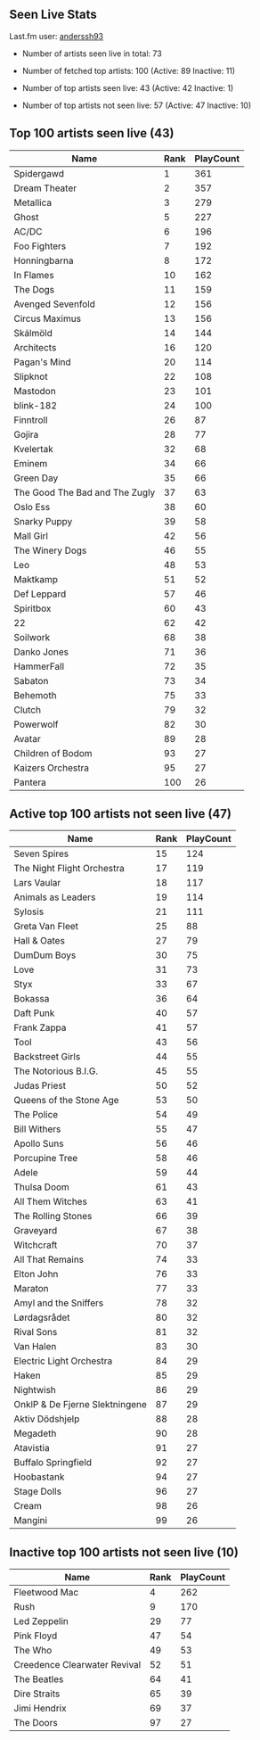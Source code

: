 ## Seen Live Stats

Last.fm user: [anderssh93](https://www.last.fm/user/anderssh93)

- Number of artists seen live in total: 73

- Number of fetched top artists: 100 (Active: 89 Inactive: 11)

- Number of top artists seen live: 43 (Active: 42 Inactive: 1)

- Number of top artists not seen live: 57 (Active: 47 Inactive: 10)

## Top 100 artists seen live (43)

Name                           | Rank | PlayCount
------------------------------ | ---- | ---------
Spidergawd                     | 1    | 361      
Dream Theater                  | 2    | 357      
Metallica                      | 3    | 279      
Ghost                          | 5    | 227      
AC/DC                          | 6    | 196      
Foo Fighters                   | 7    | 192      
Honningbarna                   | 8    | 172      
In Flames                      | 10   | 162      
The Dogs                       | 11   | 159      
Avenged Sevenfold              | 12   | 156      
Circus Maximus                 | 13   | 156      
Skálmöld                       | 14   | 144      
Architects                     | 16   | 120      
Pagan's Mind                   | 20   | 114      
Slipknot                       | 22   | 108      
Mastodon                       | 23   | 101      
blink-182                      | 24   | 100      
Finntroll                      | 26   | 87       
Gojira                         | 28   | 77       
Kvelertak                      | 32   | 68       
Eminem                         | 34   | 66       
Green Day                      | 35   | 66       
The Good The Bad and The Zugly | 37   | 63       
Oslo Ess                       | 38   | 60       
Snarky Puppy                   | 39   | 58       
Mall Girl                      | 42   | 56       
The Winery Dogs                | 46   | 55       
Leo                            | 48   | 53       
Maktkamp                       | 51   | 52       
Def Leppard                    | 57   | 46       
Spiritbox                      | 60   | 43       
22                             | 62   | 42       
Soilwork                       | 68   | 38       
Danko Jones                    | 71   | 36       
HammerFall                     | 72   | 35       
Sabaton                        | 73   | 34       
Behemoth                       | 75   | 33       
Clutch                         | 79   | 32       
Powerwolf                      | 82   | 30       
Avatar                         | 89   | 28       
Children of Bodom              | 93   | 27       
Kaizers Orchestra              | 95   | 27       
Pantera                        | 100  | 26       

## Active top 100 artists not seen live (47)

Name                           | Rank | PlayCount
------------------------------ | ---- | ---------
Seven Spires                   | 15   | 124      
The Night Flight Orchestra     | 17   | 119      
Lars Vaular                    | 18   | 117      
Animals as Leaders             | 19   | 114      
Sylosis                        | 21   | 111      
Greta Van Fleet                | 25   | 88       
Hall & Oates                   | 27   | 79       
DumDum Boys                    | 30   | 75       
Love                           | 31   | 73       
Styx                           | 33   | 67       
Bokassa                        | 36   | 64       
Daft Punk                      | 40   | 57       
Frank Zappa                    | 41   | 57       
Tool                           | 43   | 56       
Backstreet Girls               | 44   | 55       
The Notorious B.I.G.           | 45   | 55       
Judas Priest                   | 50   | 52       
Queens of the Stone Age        | 53   | 50       
The Police                     | 54   | 49       
Bill Withers                   | 55   | 47       
Apollo Suns                    | 56   | 46       
Porcupine Tree                 | 58   | 46       
Adele                          | 59   | 44       
Thulsa Doom                    | 61   | 43       
All Them Witches               | 63   | 41       
The Rolling Stones             | 66   | 39       
Graveyard                      | 67   | 38       
Witchcraft                     | 70   | 37       
All That Remains               | 74   | 33       
Elton John                     | 76   | 33       
Maraton                        | 77   | 33       
Amyl and the Sniffers          | 78   | 32       
Lørdagsrådet                   | 80   | 32       
Rival Sons                     | 81   | 32       
Van Halen                      | 83   | 30       
Electric Light Orchestra       | 84   | 29       
Haken                          | 85   | 29       
Nightwish                      | 86   | 29       
OnklP & De Fjerne Slektningene | 87   | 29       
Aktiv Dödshjelp                | 88   | 28       
Megadeth                       | 90   | 28       
Atavistia                      | 91   | 27       
Buffalo Springfield            | 92   | 27       
Hoobastank                     | 94   | 27       
Stage Dolls                    | 96   | 27       
Cream                          | 98   | 26       
Mangini                        | 99   | 26       

## Inactive top 100 artists not seen live (10)

Name                         | Rank | PlayCount
---------------------------- | ---- | ---------
Fleetwood Mac                | 4    | 262      
Rush                         | 9    | 170      
Led Zeppelin                 | 29   | 77       
Pink Floyd                   | 47   | 54       
The Who                      | 49   | 53       
Creedence Clearwater Revival | 52   | 51       
The Beatles                  | 64   | 41       
Dire Straits                 | 65   | 39       
Jimi Hendrix                 | 69   | 37       
The Doors                    | 97   | 27       

